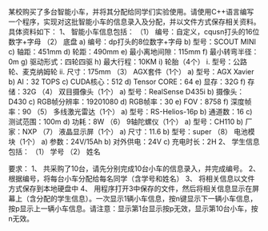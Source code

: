 某校购买了多台智能小车，并将其分配给同学们实验使用。请使用C++语言编写一个程序，实现对这批智能小车的信息录入及分配，并以文件方式保存相关资料。
具体资料如下：
1、 智能小车信息包括：
（1） 编号：自定义，cqusn打头的16位数字+字母
（2） 底盘
a) 编号：dp打头的8位数字+字母
b) 型号：SCOUT MINI
c) 轴距：451mm
d) 轮距：490mm
e) 最小离地间隙：115mm
f) 最小转弯半径：0m
g) 驱动形式：四轮四驱
h) 最大行程：10KM
i) 轮胎（4个）
i. 型号：公路轮、麦克纳姆轮
ii. 尺寸：175mm
（3） AGX套件（1个）
a) 型号：AGX Xavier
b) AI：32 TOPS
c) CUDA核心：512
d) Tensor CORE：64
e) 显存：32G
f) 存储：32G
（4） 双目摄像头（1个）
a) 型号：RealSense D435i
b) 摄像头：D430
c) RGB帧分辨率：19201080
d) RGB帧率：30
e) FOV：8758
f) 深度帧率：90
（5） 多线激光雷达（1个）
a) 型号：RS-Helios-16p
b) 通道数：16
c) 测试范围：100m
d) 功耗：8W
（6） 9轴陀螺仪（1个）
a) 型号：CH110
b) 厂家：NXP
（7） 液晶显示屏（1个）
a) 尺寸：11.6
b) 型号：super
（8） 电池模块（1个）
a) 参数：24V/15Ah
b) 对外供电：24V
c) 充电时长：2H
2、 学生信息包括：
（1） 学号
（2） 姓名

要求：
1、 共采购了10台，请先分别完成10台小车的信息录入，并完成编号。
2、 根据编号，将每台小车分配给每名同学（含学号和姓名）
3、 将相关信息以文件方式保存到本地硬盘中
4、 用程序打开3中保存的文件，然后将相关信息显示在屏幕上（含分配的学生信息）。一次显示1辆小车信息，按n键显示下一辆小车信息，按p显示上一辆小车信息。请注意：显示第1台显示按p无效，显示第10台小车，按n无效。
